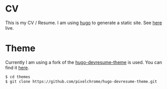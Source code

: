 # CV

This is my CV / Resume. I am using [hugo](https://gohugo.io) to generate a static site. See [here](https://pixelchrome.org/about) live.

# Theme

Currently I am using a fork of the [hugo-devresume-theme](https://github.com/cowboysmall-tools/hugo-devresume-theme) is used. You can find it [here](https://github.com/pixelchrome/hugo-devresume-theme).

```sh
$ cd themes
$ git clone https://github.com/pixelchrome/hugo-devresume-theme.git
```